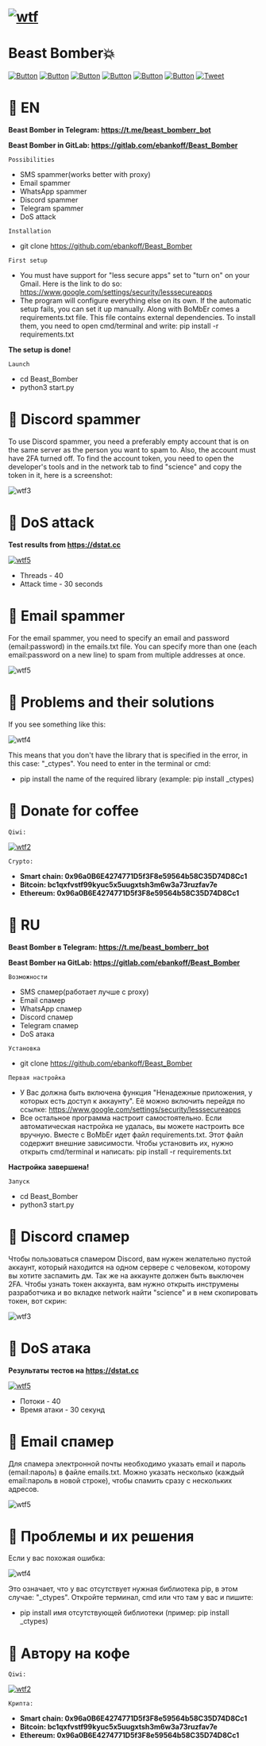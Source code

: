 # [![wtf](https://i.ibb.co/fQXbBHj/Untitled-2.png "BeastBomber")](https://www.youtube.com/watch?v=dQw4w9WgXcQ&list=PLrpgO-fUNO4OKpFbFXb2cQlF72Yj3ppJv) 
# Beast Bomber💥 

[![Button](https://badgen.net/badge/ebankoff/ebankoff/red?icon=github&label)](https://github.com/ebankoff) [![Button](https://badgen.net/badge/Beast_Bomber/Beast_Bomber/red?icon=gitlab&label)](https://gitlab.com/ebankoff/Beast_Bomber) [![Button](https://badgen.net/badge/telegram/telegram/yellow?icon=telegram&label)](https://t.me/The_W_T_F) [![Button](https://badgen.net/badge/icon/qiwi/orange?icon=bitcoin&label)](https://qiwi.com/n/HERAMANT) [![Button](https://badgen.net/badge/fork/fork/purple?icon=github&label)](https://github.com/ebankoff/Beast_Bomber/fork) [![Button](https://badgen.net/badge/fork/fork/purple?icon=gitlab&label)](https://gitlab.com/ebankoff/Beast_Bomber/fork) [![Tweet](https://img.shields.io/twitter/url/http/shields.io.svg?style=social)](https://twitter.com/intent/tweet?text=Get%20over%20170%20free%20design%20blocks%20based%20on%20Bootstrap%204&url=https://www.froala.com/design-blocks&via=froala&hashtags=bootstrap,design,templates,blocks,developers)

# 📌 EN

**Beast Bomber in Telegram: https://t.me/beast_bomberr_bot**

**Beast Bomber in GitLab: https://gitlab.com/ebankoff/Beast_Bomber**

`Possibilities`
* SMS spammer(works better with proxy)
* Email spammer
* WhatsApp spammer
* Discord spammer
* Telegram spammer
* DoS attack

`Installation`
* git clone https://github.com/ebankoff/Beast_Bomber

`First setup`
- You must have support for "less secure apps" set to "turn on" on your Gmail. Here is the link to do so: https://www.google.com/settings/security/lesssecureapps
- The program will configure everything else on its own. If the automatic setup fails, you can set it up manually. Along with BoMbEr comes a requirements.txt file. This file contains external dependencies. To install them, you need to open cmd/terminal and write: pip install -r requirements.txt 

**The setup is done!**

`Launch`
* cd Beast_Bomber
* python3 start.py

# 📌 Discord spammer

To use Discord spammer, you need a preferably empty account that is on the same server as the person you want to spam to. Also, the account must have 2FA turned off. To find the account token, you need to open the developer's tools and in the network tab to find "science" and copy the token in it, here is a screenshot:

![wtf3](https://i.ibb.co/Wt7kThC/Screenshot-3.jpg "discord") 

# 📌 DoS attack

**Test results from https://dstat.cc**

[![wtf5](https://i.ibb.co/9GMkDGP/Screenshot-1.png "DoS")](https://dstat.cc)

* Threads - 40
* Attack time - 30 seconds

# 📌 Email spammer

For the email spammer, you need to specify an email and password (email:password) in the emails.txt file. You can specify more than one (each email:password on a new line) to spam from multiple addresses at once.

![wtf5](https://i.ibb.co/kcsqN5T/Screenshot-4.png "email") 

# 📌 Problems and their solutions

If you see something like this:

![wtf4](https://i.ibb.co/XWNtL0S/Screenshot-1.png "no module named") 

This means that you don't have the library that is specified in the error, in this case: "_ctypes". You need to enter in the terminal or cmd:

* pip install the name of the required library (example: pip install _ctypes)

# 📌 Donate for coffee

`Qiwi:`

[![wtf2](https://i.ibb.co/ryDytyR/Comp-1-00000.png)](https://qiwi.com/n/HERAMANT)

`Crypto:`
* **Smart chain: 0x96a0B6E4274771D5f3F8e59564b58C35D74D8Cc1**
* **Bitcoin: bc1qxfvstf99kyuc5x5uugxtsh3m6w3a73ruzfav7e**
* **Ethereum: 0x96a0B6E4274771D5f3F8e59564b58C35D74D8Cc1**

# 📌 RU

**Beast Bomber в Telegram: https://t.me/beast_bomberr_bot**

**Beast Bomber на GitLab: https://gitlab.com/ebankoff/Beast_Bomber**

`Возможности`
* SMS спамер(работает лучше с proxy)
* Email спамер
* WhatsApp спамер
* Discord спамер
* Telegram спамер
* DoS атака

`Установка`
* git clone https://github.com/ebankoff/Beast_Bomber

`Первая настройка`
- У Вас должна быть включена функция "Ненадежные приложения, у которых есть доступ к аккаунту". Её можно включить перейдя по ссылке: https://www.google.com/settings/security/lesssecureapps
- Все остальное программа настроит самостоятельно. Если автоматическая настройка не удалась, вы можете настроить все вручную. Вместе с BoMbEr идет файл requirements.txt. Этот файл содержит внешние зависимости. Чтобы установить их, нужно открыть cmd/terminal и написать: pip install -r requirements.txt

**Настройка завершена!**

`Запуск`
* cd Beast_Bomber
* python3 start.py

# 📌 Discord спамер

Чтобы пользоваться спамером Discord, вам нужен желательно пустой аккаунт, который находится на одном сервере с человеком, которому вы хотите заспамить дм. Так же на аккаунте должен быть выключен 2FA. Чтобы узнать токен аккаунта, вам нужно открыть инструмены разработчика и во вкладке network найти "science" и в нем скопировать токен, вот скрин:

![wtf3](https://i.ibb.co/Wt7kThC/Screenshot-3.jpg "discord") 

# 📌 DoS атака

**Результаты тестов на https://dstat.cc**

[![wtf5](https://i.ibb.co/9GMkDGP/Screenshot-1.png "DoS")](https://dstat.cc)

* Потоки - 40
* Время атаки - 30 секунд

# 📌 Email спамер

Для спамера электронной почты необходимо указать email и пароль (email:пароль) в файле emails.txt. Можно указать несколько (каждый email:пароль в новой строке), чтобы спамить сразу с нескольких адресов.

![wtf5](https://i.ibb.co/kcsqN5T/Screenshot-4.png "email") 

# 📌 Проблемы и их решения

Если у вас похожая ошибка:

![wtf4](https://i.ibb.co/XWNtL0S/Screenshot-1.png "no module named") 

Это означает, что у вас отсутствует нужная библиотека pip, в этом случае: "_ctypes". Откройте терминал, cmd или что там у вас и пишите:

* pip install имя отсутствующей библиотеки (пример: pip install _ctypes)

# 📌 Автору на кофе

`Qiwi:`

[![wtf2](https://i.ibb.co/ryDytyR/Comp-1-00000.png)](https://qiwi.com/n/HERAMANT)

`Крипта:`
* **Smart chain: 0x96a0B6E4274771D5f3F8e59564b58C35D74D8Cc1**
* **Bitcoin: bc1qxfvstf99kyuc5x5uugxtsh3m6w3a73ruzfav7e**
* **Ethereum: 0x96a0B6E4274771D5f3F8e59564b58C35D74D8Cc1**
